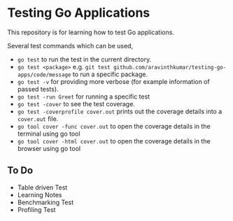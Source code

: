 # Testing Go Applications
This repository is for learning how to test Go applications.

Several test commands which can be used,

- `go test` to run the test in the current directory.
- `go test <package>` e.g. `git test github.com/aravinthkumar/testing-go-apps/code/message` to run a specific package.
- `go test -v` for providing more verbose (for example information of passed tests).
- `go test -run Greet` for running a specific test
- `go test -cover` to see the test coverage.
- `go test -coverprofile cover.out` prints out the coverage details into a `cover.out` file.
- `go tool cover -func cover.out` to open the coverage details in the terminal using go tool
- `go tool cover -html cover.out` to open the coverage details in the browser using go tool




##  To Do 

- Table driven Test 
- Learning Notes
- Benchmarking Test
- Profiling Test


  
